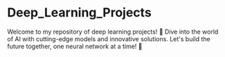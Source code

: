 # Deep_Learning_Projects
Welcome to my repository of deep learning projects! 🚀 Dive into the world of AI with cutting-edge models and innovative solutions. Let's build the future together, one neural network at a time! 🤖

